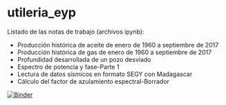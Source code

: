 # utileria_eyp

Listado de las notas de trabajo (archivos ipynb):
  * Producción histórica de aceite de enero de 1960 a septiembre de 2017
  * Producción histórica de gas de enero de 1960 a septiembre de 2017
  * Profundidad desarrollada de un pozo desviado
  * Espectro de potencia y fase-Parte 1
  * Lectura de datos sísmicos en formato SEGY con Madagascar
  * Cálculo del factor de azulamiento espectral-Borrador
  
[![Binder](https://mybinder.org/badge.svg)](https://mybinder.org/v2/gh/douglasgomezr/utileria_eyp/binder)

